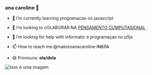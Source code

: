 ### ana caroline 👋   
- 🌱 I’m currently learning  programacao  no  javascript  
- 👯 I’m looking to cOLABORAR NA [PENSAMENTO CUMPUTASIONAL](https://pt.wikipedia.org/wiki/Pensamento_computacional) . 
- 🤔 I’m looking for help with  informatic  e programaçao no p5js

- 📫 How to reach me:@matozoanacaroline  ~~INSTA~~
- 😄 Pronouns: **ela/dela**

 
![Isso é uma imagem](https://img.shields.io/badge/JavaScript-323330?style=for-the-badge&logo=javascript&logoColor=F7DF1E)
 
